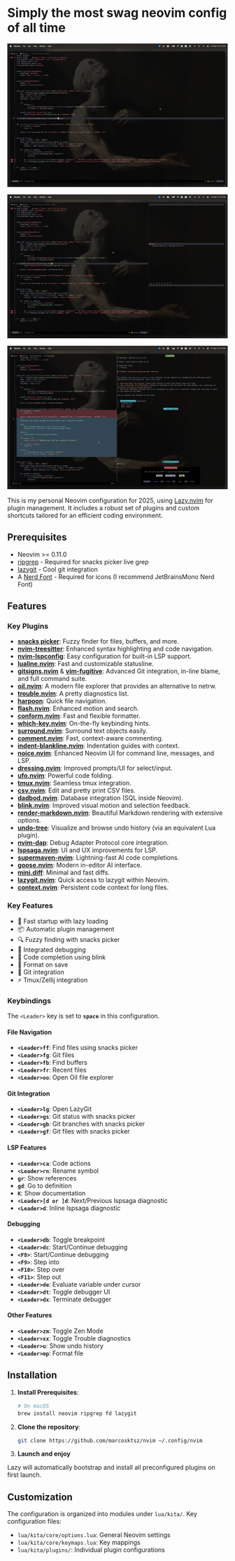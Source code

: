 # Simply the most swag neovim config of all time

![Screenshot](./screenshots/base.png)

![Screenshot](./screenshots/debugger.png)

![Screenshot](./screenshots/ai.png)

This is my personal Neovim configuration for 2025, using [Lazy.nvim](https://github.com/folke/lazy.nvim) for plugin management. It includes a robust set of plugins and custom shortcuts tailored for an efficient coding environment.

## Prerequisites

- Neovim >= 0.11.0
- [ripgrep](https://github.com/BurntSushi/ripgrep) - Required for snacks picker live grep
- [lazygit](https://github.com/jesseduffield/lazygit) - Cool git integration
- A [Nerd Font](https://www.nerdfonts.com/) - Required for icons (I recommend JetBrainsMono Nerd Font)

## Features

### Key Plugins

- **[snacks picker](https://github.com/snacks-picker/snacks-picker.nvim)**: Fuzzy finder for files, buffers, and more.
- **[nvim-treesitter](https://github.com/nvim-treesitter/nvim-treesitter)**: Enhanced syntax highlighting and code navigation.
- **[nvim-lspconfig](https://github.com/neovim/nvim-lspconfig)**: Easy configuration for built-in LSP support.
- **[lualine.nvim](https://github.com/nvim-lualine/lualine.nvim)**: Fast and customizable statusline.
- **[gitsigns.nvim](https://github.com/lewis6991/gitsigns.nvim)** & **[vim-fugitive](https://github.com/tpope/vim-fugitive)**: Advanced Git integration, in-line blame, and full command suite.
- **[oil.nvim](https://github.com/stevearc/oil.nvim)**: A modern file explorer that provides an alternative to netrw.
- **[trouble.nvim](https://github.com/folke/trouble.nvim)**: A pretty diagnostics list.
- **[harpoon](https://github.com/ThePrimeagen/harpoon)**: Quick file navigation.
- **[flash.nvim](https://github.com/folke/flash.nvim)**: Enhanced motion and search.
- **[conform.nvim](https://github.com/stevearc/conform.nvim)**: Fast and flexible formatter.
- **[which-key.nvim](https://github.com/folke/which-key.nvim)**: On-the-fly keybinding hints.
- **[surround.nvim](https://github.com/kylechui/nvim-surround)**: Surround text objects easily.
- **[comment.nvim](https://github.com/numToStr/Comment.nvim)**: Fast, context-aware commenting.
- **[indent-blankline.nvim](https://github.com/lukas-reineke/indent-blankline.nvim)**: Indentation guides with context.
- **[noice.nvim](https://github.com/folke/noice.nvim)**: Enhanced Neovim UI for command line, messages, and LSP.
- **[dressing.nvim](https://github.com/stevearc/dressing.nvim)**: Improved prompts/UI for select/input.
- **[ufo.nvim](https://github.com/kevinhwang91/nvim-ufo)**: Powerful code folding.
- **[tmux.nvim](https://github.com/aserowy/tmux.nvim)**: Seamless tmux integration.
- **[csv.nvim](https://github.com/martineausimon/nvim-csv)**: Edit and pretty print CSV files.
- **[dadbod.nvim](https://github.com/tpope/vim-dadbod)**: Database integration (SQL inside Neovim).
- **[blink.nvim](https://github.com/atornblad/blink.nvim)**: Improved visual motion and selection feedback.
- **[render-markdown.nvim](https://github.com/MeanderingProgrammer/render-markdown.nvim)**: Beautiful Markdown rendering with extensive options.
- **[undo-tree](https://github.com/mbbill/undotree)**: Visualize and browse undo history (via an equivalent Lua plugin).
- **[nvim-dap](https://github.com/mfussenegger/nvim-dap)**: Debug Adapter Protocol core integration.
- **[lspsaga.nvim](https://github.com/nvimdev/lspsaga.nvim)**: UI and UX improvements for LSP.
- **[supermaven-nvim](https://github.com/supermaven-inc/supermaven-nvim)**: Lightning-fast AI code completions.
- **[goose.nvim](https://github.com/azorng/goose.nvim)**: Modern in-editor AI interface.
- **[mini.diff](https://github.com/echasnovski/mini.diff)**: Minimal and fast diffs.
- **[lazygit.nvim](https://github.com/kdheepak/lazygit.nvim)**: Quick access to lazygit within Neovim.
- **[context.nvim](https://github.com/nvim-treesitter/nvim-treesitter-context)**: Persistent code context for long files.

### Key Features

- 🚀 Fast startup with lazy loading
- 📦 Automatic plugin management
- 🔍 Fuzzy finding with snacks picker
- 🐛 Integrated debugging
- 📝 Code completion using blink
- 🔧 Format on save
- 🎯 Git integration
- ⚡ Tmux/Zellij integration

### Keybindings

The `<Leader>` key is set to **`space`** in this configuration.

#### File Navigation

- **`<Leader>ff`**: Find files using snacks picker
- **`<Leader>fg`**: Git files
- **`<Leader>fb`**: Find buffers
- **`<Leader>fr`**: Recent files
- **`<Leader>oo`**: Open Oil file explorer

#### Git Integration

- **`<Leader>lg`**: Open LazyGit
- **`<Leader>gs`**: Git status with snacks picker
- **`<Leader>gb`**: Git branches with snacks picker
- **`<Leader>gf`**: Git files with snacks picker

#### LSP Features

- **`<Leader>ca`**: Code actions
- **`<Leader>rn`**: Rename symbol
- **`gr`**: Show references
- **`gd`**: Go to definition
- **`K`**: Show documentation
- **`<Leader>[d or ]d`**: Next/Previous lspsaga diagnostic
- **`<Leader>d`**: Inline lspsaga diagnostic

#### Debugging

- **`<Leader>db`**: Toggle breakpoint
- **`<Leader>dc`**: Start/Continue debugging
- **`<F8>`**: Start/Continue debugging
- **`<F9>`**: Step into
- **`<F10>`**: Step over
- **`<F11>`**: Step out
- **`<Leader>de`**: Evaluate variable under cursor
- **`<Leader>dt`**: Toggle debugger UI
- **`<Leader>dx`**: Terminate debugger

#### Other Features

- **`<Leader>zm`**: Toggle Zen Mode
- **`<Leader>xx`**: Toggle Trouble diagnostics
- **`<Leader>u`**: Show undo history
- **`<Leader>mp`**: Format file

## Installation

1. **Install Prerequisites**:

   ```bash
   # On macOS
   brew install neovim ripgrep fd lazygit
   ```

2. **Clone the repository**:

   ```bash
   git clone https://github.com/marcosktsz/nvim ~/.config/nvim
   ```

3. **Launch and enjoy**

Lazy will automatically bootstrap and install all preconfigured plugins on first launch.

## Customization

The configuration is organized into modules under `lua/kita/`. Key configuration files:

- `lua/kita/core/options.lua`: General Neovim settings
- `lua/kita/core/keymaps.lua`: Key mappings
- `lua/kita/plugins/`: Individual plugin configurations
